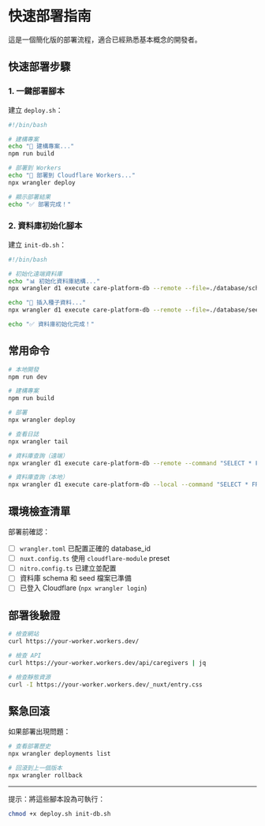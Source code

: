 # 快速部署指南

這是一個簡化版的部署流程，適合已經熟悉基本概念的開發者。

## 快速部署步驟

### 1. 一鍵部署腳本

建立 `deploy.sh`：

```bash
#!/bin/bash

# 建構專案
echo "🔨 建構專案..."
npm run build

# 部署到 Workers
echo "🚀 部署到 Cloudflare Workers..."
npx wrangler deploy

# 顯示部署結果
echo "✅ 部署完成！"
```

### 2. 資料庫初始化腳本

建立 `init-db.sh`：

```bash
#!/bin/bash

# 初始化遠端資料庫
echo "📊 初始化資料庫結構..."
npx wrangler d1 execute care-platform-db --remote --file=./database/schema.sql

echo "🌱 插入種子資料..."
npx wrangler d1 execute care-platform-db --remote --file=./database/seed.sql

echo "✅ 資料庫初始化完成！"
```

## 常用命令

```bash
# 本地開發
npm run dev

# 建構專案
npm run build

# 部署
npx wrangler deploy

# 查看日誌
npx wrangler tail

# 資料庫查詢（遠端）
npx wrangler d1 execute care-platform-db --remote --command "SELECT * FROM caregivers"

# 資料庫查詢（本地）
npx wrangler d1 execute care-platform-db --local --command "SELECT * FROM caregivers"
```

## 環境檢查清單

部署前確認：

- [ ] `wrangler.toml` 已配置正確的 database_id
- [ ] `nuxt.config.ts` 使用 `cloudflare-module` preset
- [ ] `nitro.config.ts` 已建立並配置
- [ ] 資料庫 schema 和 seed 檔案已準備
- [ ] 已登入 Cloudflare (`npx wrangler login`)

## 部署後驗證

```bash
# 檢查網站
curl https://your-worker.workers.dev/

# 檢查 API
curl https://your-worker.workers.dev/api/caregivers | jq

# 檢查靜態資源
curl -I https://your-worker.workers.dev/_nuxt/entry.css
```

## 緊急回滾

如果部署出現問題：

```bash
# 查看部署歷史
npx wrangler deployments list

# 回滾到上一個版本
npx wrangler rollback
```

---

提示：將這些腳本設為可執行：
```bash
chmod +x deploy.sh init-db.sh
```